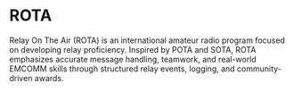 # ROTA
Relay On The Air (ROTA) is an international amateur radio program focused on developing relay proficiency. Inspired by POTA and SOTA, ROTA emphasizes accurate message handling, teamwork, and real-world EMCOMM skills through structured relay events, logging, and community-driven awards.

